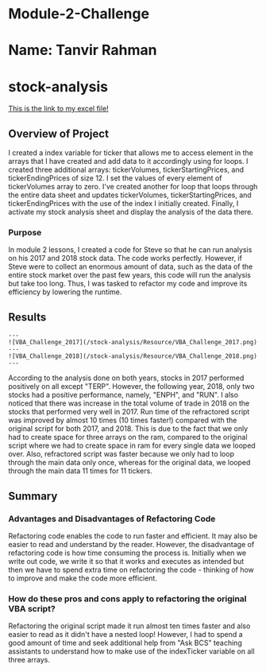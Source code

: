 # Module-2-Challenge
# Name: Tanvir Rahman

# stock-analysis
[This is the link to my excel file!](/stock-analysis/green_stocks.xlsm)
## Overview of Project
I created a index variable for ticker that allows me to access element in the arrays that I have created and add data to it accordingly using for loops. I created three additional arrays: tickerVolumes, tickerStartingPrices, and tickerEndingPrices of size 12. I set the values of every element of tickerVolumes array to zero. I've created another for loop that loops through the entire data sheet and updates tickerVolumes, tickerStartingPrices, and tickerEndingPrices with the use of the index I initially created. Finally, I activate my stock analysis sheet and display the analysis of the data there. 
### Purpose
In module 2 lessons, I created a code for Steve so that he can run analysis on his 2017 and 2018 stock data. The code works perfectly. However, if Steve were to collect an enormous amount of data, such as the data of the entire stock market over the past few years, this code will run the analysis but take too long. Thus, I was tasked to refactor my code and improve its efficiency by lowering the runtime.  

## Results
    ---
    ![VBA_Challenge_2017](/stock-analysis/Resource/VBA_Challenge_2017.png)
    ---
    ![VBA_Challenge_2018](/stock-analysis/Resource/VBA_Challenge_2018.png)
    ---
According to the analysis done on both years, stocks in 2017 performed positively on all except "TERP". However, the following year, 2018, only two stocks had a positive performance, namely, "ENPH", and "RUN". I also noticed that there was increase in the total volume of trade in 2018 on the stocks that performed very well in 2017.
Run time of the refractored script was improved by almost 10 times (10 times faster!) compared with the original script for both 2017, and 2018. This is due to the fact that we only had to create space for three arrays on the ram, compared to the original script where we had to create space in ram for every single data we looped over. Also, refractored script was faster because we only had to loop through the main data only once, whereas for the original data, we looped through the main data 11 times for 11 tickers. 

## Summary
### Advantages and Disadvantages of Refactoring Code
Refactoring code enables the code to run faster and efficient. It may also be easier to read and understand by the reader. However, the disadvantage of refactoring code is how time consuming the process is. Initially when we write out code, we write it so that it works and executes as intended but then we have to spend extra time on refactoring the code - thinking of how to improve and make the code more efficient.

### How do these pros and cons apply to refactoring the original VBA script?
Refactoring the original script made it run almost ten times faster and also easier to read as it didn't have a nested loop! However, I had to spend a good amount of time and seek additional help from "Ask BCS" teaching assistants to understand how to make use of the indexTicker variable on all three arrays. 
